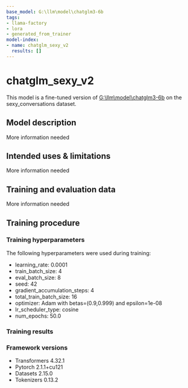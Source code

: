 ```yaml
---
base_model: G:\llm\model\chatglm3-6b
tags:
- llama-factory
- lora
- generated_from_trainer
model-index:
- name: chatglm_sexy_v2
  results: []
---
```


<!-- This model card has been generated automatically according to the information the Trainer had access to. You
should probably proofread and complete it, then remove this comment. -->

# chatglm_sexy_v2

This model is a fine-tuned version of [G:\llm\model\chatglm3-6b](https://huggingface.co/G:\llm\model\chatglm3-6b) on the sexy_conversations dataset.

## Model description

More information needed

## Intended uses & limitations

More information needed

## Training and evaluation data

More information needed

## Training procedure

### Training hyperparameters

The following hyperparameters were used during training:
- learning_rate: 0.0001
- train_batch_size: 4
- eval_batch_size: 8
- seed: 42
- gradient_accumulation_steps: 4
- total_train_batch_size: 16
- optimizer: Adam with betas=(0.9,0.999) and epsilon=1e-08
- lr_scheduler_type: cosine
- num_epochs: 50.0

### Training results



### Framework versions

- Transformers 4.32.1
- Pytorch 2.1.1+cu121
- Datasets 2.15.0
- Tokenizers 0.13.2
